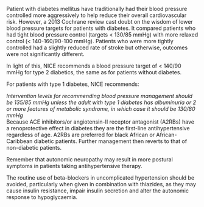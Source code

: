 Patient with diabetes mellitus have traditionally had their blood pressure controlled more aggressively to help reduce their overall cardiovascular risk. However, a 2013 Cochrane review cast doubt on the wisdom of lower blood pressure targets for patients with diabetes. It compared patients who had tight blood pressure control (targets \< 130/85 mmHg) with more relaxed control (\< 140\-160/90\-100 mmHg). Patients who were more tightly controlled had a slightly reduced rate of stroke but otherwise, outcomes were not significantly different.  
  
In light of this, NICE recommends a blood pressure target of \< 140/90 mmHg for type 2 diabetics, the same as for patients without diabetes.  
  
For patients with type 1 diabetes, NICE recommends:  
  
 *Intervention levels for recommending blood pressure management should be 135/85 mmHg unless the adult with type 1 diabetes has albuminuria or 2 or more features of metabolic syndrome, in which case it should be 130/80 mmHg*  
Because ACE inhibitors/or angiotensin\-II receptor antagonist (A2RBs) have a renoprotective effect in diabetes they are the first\-line antihypertensive regardless of age. A2RBs are preferred for black African or African\-Caribbean diabetic patients. Further management then reverts to that of non\-diabetic patients.  
  
Remember that autonomic neuropathy may result in more postural symptoms in patients taking antihypertensive therapy.  
  
The routine use of beta\-blockers in uncomplicated hypertension should be avoided, particularly when given in combination with thiazides, as they may cause insulin resistance, impair insulin secretion and alter the autonomic response to hypoglycaemia.